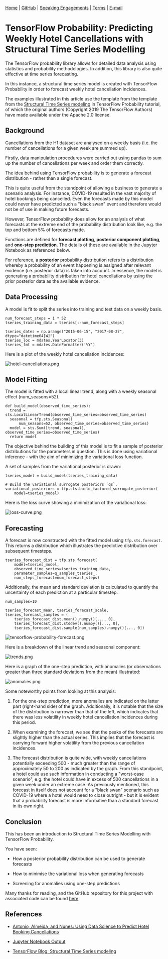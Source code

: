 [Home](https://mgcodesandstats.github.io/) |
[GitHub](https://github.com/mgcodesandstats) |
[Speaking Engagements](https://mgcodesandstats.github.io/speaking-engagements/) |
[Terms](https://mgcodesandstats.github.io/terms/) |
[E-mail](mailto:contact@michael-grogan.com)

# TensorFlow Probability: Predicting Weekly Hotel Cancellations with Structural Time Series Modelling

The TensorFlow probability library allows for detailed data analysis using statistics and probability methodologies. In addition, this library is also quite effective at time series forecasting.

In this instance, a structural time series model is created with TensorFlow Probability in order to forecast weekly hotel cancellation incidences.

The examples illustrated in this article use the template from the template from the [Structural Time Series modeling](https://blog.tensorflow.org/2019/03/structural-time-series-modeling-in.html) in TensorFlow Probability tutorial, of which the original authors (Copyright 2019 The TensorFlow Authors) have made available under the Apache 2.0 license.

## Background

Cancellations from the H1 dataset are analysed on a weekly basis (i.e. the number of cancellations for a given week are summed up).

Firstly, data manipulation procedures were carried out using pandas to sum up the number of cancellations per week and order them correctly.

The idea behind using TensorFlow probability is to generate a forecast distribution - rather than a single forecast.

This is quite useful from the standpoint of allowing a business to generate a scenario analysis. For instance, COVID-19 resulted in the vast majority of hotel bookings being cancelled. Even the forecasts made by this model could never have predicted such a "black swan" event and therefore would not be of use in making future forecasts.

However, TensorFlow probability does allow for an analysis of what forecasts at the extreme end of the probability distribution look like, e.g. the top and bottom 5% of forecasts made.

Functions are defined for **forecast plotting**, **posterior component plotting**, and **one-step prediction**. The details of these are available in the Jupyter Notebook as referenced below.

For reference, a **posterior** probability distribution refers to a distribution whereby a probability of an event happening is assigned after relevant evidence (i.e. posterior data) is taken into account. In essence, the model is generating a probability distribution for hotel cancellations by using the prior posterior data as the available evidence.

## Data Processing

A model is fit to split the series into training and test data on a weekly basis.

```
num_forecast_steps = 1 * 52
tseries_training_data = tseries[:-num_forecast_steps]

tseries_dates = np.arange("2015-06-15", "2017-08-27", dtype="datetime64[W]")
tseries_loc = mdates.YearLocator(3)
tseries_fmt = mdates.DateFormatter('%Y')
```

Here is a plot of the weekly hotel cancellation incidences:

![hotel-cancellations.png](hotel-cancellations.png)

## Model Fitting

The model is fitted with a local linear trend, along with a weekly seasonal effect (num_seasons=52).

```
def build_model(observed_time_series):
  trend = sts.LocalLinearTrend(observed_time_series=observed_time_series)
  seasonal = tfp.sts.Seasonal(
      num_seasons=52, observed_time_series=observed_time_series)
  model = sts.Sum([trend, seasonal], observed_time_series=observed_time_series)
  return model
```

The objective behind the building of this model is to fit a sample of posterior distributions for the parameters in question. This is done using variational inference - with the aim of minimizing the variational loss function.

A set of samples from the variational posterior is drawn:

```
tseries_model = build_model(tseries_training_data)

# Build the variational surrogate posteriors `qs`.
variational_posteriors = tfp.sts.build_factored_surrogate_posterior(
    model=tseries_model)
```

Here is the loss curve showing a minimization of the variational loss:

![loss-curve.png](loss-curve.png) 

## Forecasting

A forecast is now constructed with the fitted model using ```tfp.sts.forecast```. This returns a distribution which illustrates the predictive distribution over subsequent timesteps.

```
tseries_forecast_dist = tfp.sts.forecast(
    model=tseries_model,
    observed_time_series=tseries_training_data,
    parameter_samples=q_samples_tseries_,
    num_steps_forecast=num_forecast_steps)
```

Additionally, the mean and standard deviation is calculated to quantify the uncertainty of each prediction at a particular timestep.

```
num_samples=10

tseries_forecast_mean, tseries_forecast_scale, tseries_forecast_samples = (
    tseries_forecast_dist.mean().numpy()[..., 0],
    tseries_forecast_dist.stddev().numpy()[..., 0],
    tseries_forecast_dist.sample(num_samples).numpy()[..., 0])
```

![tensorflow-probability-forecast.png](tensorflow-probability-forecast.png)

Here is a breakdown of the linear trend and seasonal component:

![trends.png](trends.png)

Here is a graph of the one-step prediction, with anomalies (or observations greater than three standard deviations from the mean) illustrated:

![anomalies.png](anomalies.png)

Some noteworthy points from looking at this analysis:

1. For the one-step prediction, more anomalies are indicated on the latter part (right-hand side) of the graph. Additionally, it is notable that the size of the distribution is narrower than that of the left, which indicates that there was less volatility in weekly hotel cancellation incidences during this period.

2. When examining the forecast, we see that the peaks of the forecasts are slightly higher than the actual series. This implies that the forecast is carrying forward higher volatility from the previous cancellation incidences.

3. The forecast distribution is quite wide, with weekly cancellations potentially exceeding 500 - much greater than the range of approximately 50 to 200 as indicated by the graph. From this standpoint, a hotel could use such information in conducting a "worst-case scenario", e.g. the hotel could have in excess of 500 cancellations in a given week under an extreme case. As previously mentioned, this forecast in itself does not account for a "black swan" scenario such as COVID-19 where a hotel would need to close outright - but it is evident that a probability forecast is more informative than a standard forecast in its own right.

## Conclusion

This has been an introduction to Structural Time Series Modelling with TensorFlow Probability.

You have seen:

- How a posterior probability distribution can be used to generate forecasts

- How to minimise the variational loss when generating forecasts

- Screening for anomalies using one-step predictions

Many thanks for reading, and the GitHub repository for this project with associated code can be found [here](https://github.com/MGCodesandStats/hotel-modelling).

## References

- [Antonio, Almeida, and Nunes: Using Data Science to Predict Hotel Booking Cancellations](https://www.researchgate.net/publication/309379684_Using_Data_Science_to_Predict_Hotel_Booking_Cancellations)

- [Jupyter Notebook Output](https://github.com/MGCodesandStats/hotel-modelling/blob/master/notebooks%20and%20datasets/tensorflow/tf-probability/Structural_Time_Series_Modeling_Hotel_Cancellations.ipynb)

- [TensorFlow Blog: Structural Time Series modeling](https://blog.tensorflow.org/2019/03/structural-time-series-modeling-in.html)